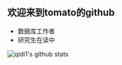 ## 欢迎来到tomato的github
* 数据库工作者
* 研究生在读中



![qidi1's github stats](https://github-readme-stats.vercel.app/api?username=qidi1&show_icons=true&theme=radical) 
